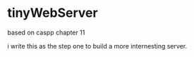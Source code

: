 # tinyWebServer
based on caspp chapter 11

i write this as the step one to build a more internesting server.
